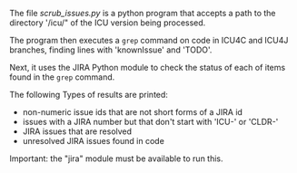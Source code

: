 <!--
© 2019 and later: Unicode, Inc. and others.
License & terms of use: http://www.unicode.org/copyright.html
-->

 The file *scrub_issues.py* is a python program that accepts a path to the
directory '/icu/" of the ICU version being processed.

The program then executes a `grep` command on code in ICU4C and ICU4J branches,
finding lines with 'knownIssue' and 'TODO'.

Next, it uses the JIRA Python module to check the status of each of items 
found in the `grep` command.

The following Types of results are printed:
* non-numeric issue ids that are not short forms of a JIRA id
* issues with a JIRA number but that don't start with 'ICU-' or 'CLDR-'
* JIRA issues that are resolved
* unresolved JIRA issues found in code


Important: the "jira" module must be available to run this.
